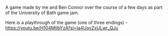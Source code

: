 A game made by me and Ben Connor over the course of a few days as part of the University of Bath game jam.

Here is a playthrough of the game (one of three endings) - https://youtu.be/H104MtlbYzA?si=la4UovZxULwr_QJu
